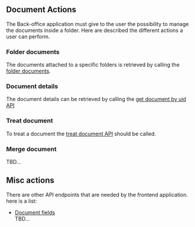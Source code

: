 ## Document Actions
The Back-office application must give to the user the possibility to manage the
documents inside  a folder. Here are described the different actions a user can perform.

### Folder documents 
The documents attached to a specific
folders is retrieved by calling the [folder documents](Folder-documents.md).

### Document details
The document details can be retrieved by calling the 
[get document by uid API](./Document.md#get-document-by-document-uid-api) 

### Treat document
To treat a document the [treat document API](./TreateDocument.md) should be called. 

### Merge document
TBD...

## Misc actions
There are other API endpoints that are needed by the frontend application. here is a list:  
- [Document fields](./Document-fields.md)  
TBD...

